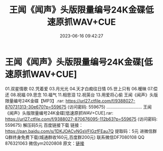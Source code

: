 ﻿---
title: 王闻《闻声》头版限量编号24K金碟低速原抓WAV+CUE
date: 2023-06-16 09:42:27
categories: 新碟专辑、稀有等精品
tags: 华语中文
---
# 王闻《闻声》头版限量编号24K金碟[低速原抓WAV+CUE]

01.双星情歌
02.凭着爱
03.月光光
04.天才白痴往日情
05.世上只有
06.暧昧
07.偿还
08.祝福
09.思念
10.福气
11.相思泪
12.祝英台
13.用爱将心偷
王闻《闻声》头版限量编号24K金碟【MP3】.rar: https://url27.ctfile.com/f/9388027-870731313-30e670?p=559675
(访问密码: 559675)
.............................
王闻《闻声》头版限量编号24K金碟[低速原抓WAV+CUE].rar: https://url27.ctfile.com/f/9388027-870676095-112b63?p=559675
(访问密码: 559675)
解压码5元
百度链接下载
链接：https://pan.baidu.com/s/1DKJOACvNGsVFlGzfFEau7Q
提取码：5元
进微信群Q群终身免费下载(城通群收160元,百度群200元)
联系微信DF7080108 QQ 876321063
微信ym2020808
原文：[链接](https://blog.sina.com.cn/s/blog_1647c7e76010312da.html)
